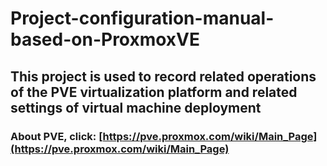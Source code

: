 # Project-configuration-manual-based-on-ProxmoxVE
This project is used to record related operations of the PVE virtualization platform and related settings of virtual machine deployment
-------------------------------------------------

### About PVE, click: [https://pve.proxmox.com/wiki/Main_Page](https://pve.proxmox.com/wiki/Main_Page)
